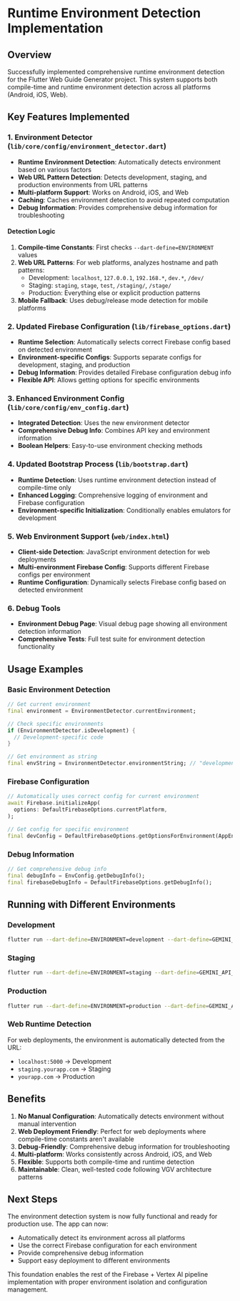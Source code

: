 # Runtime Environment Detection Implementation

## Overview

Successfully implemented comprehensive runtime environment detection for the Flutter Web Guide Generator project. This system supports both compile-time and runtime environment detection across all platforms (Android, iOS, Web).

## Key Features Implemented

### 1. Environment Detector (`lib/core/config/environment_detector.dart`)

- **Runtime Environment Detection**: Automatically detects environment based on various factors
- **Web URL Pattern Detection**: Detects development, staging, and production environments from URL patterns
- **Multi-platform Support**: Works on Android, iOS, and Web
- **Caching**: Caches environment detection to avoid repeated computation
- **Debug Information**: Provides comprehensive debug information for troubleshooting

#### Detection Logic

1. **Compile-time Constants**: First checks `--dart-define=ENVIRONMENT` values
2. **Web URL Patterns**: For web platforms, analyzes hostname and path patterns:
   - Development: `localhost`, `127.0.0.1`, `192.168.*`, `dev.*`, `/dev/`
   - Staging: `staging`, `stage`, `test`, `/staging/`, `/stage/`
   - Production: Everything else or explicit production patterns
3. **Mobile Fallback**: Uses debug/release mode detection for mobile platforms

### 2. Updated Firebase Configuration (`lib/firebase_options.dart`)

- **Runtime Selection**: Automatically selects correct Firebase config based on detected environment
- **Environment-specific Configs**: Supports separate configs for development, staging, and production
- **Debug Information**: Provides detailed Firebase configuration debug info
- **Flexible API**: Allows getting options for specific environments

### 3. Enhanced Environment Config (`lib/core/config/env_config.dart`)

- **Integrated Detection**: Uses the new environment detector
- **Comprehensive Debug Info**: Combines API key and environment information
- **Boolean Helpers**: Easy-to-use environment checking methods

### 4. Updated Bootstrap Process (`lib/bootstrap.dart`)

- **Runtime Detection**: Uses runtime environment detection instead of compile-time only
- **Enhanced Logging**: Comprehensive logging of environment and Firebase configuration
- **Environment-specific Initialization**: Conditionally enables emulators for development

### 5. Web Environment Support (`web/index.html`)

- **Client-side Detection**: JavaScript environment detection for web deployments
- **Multi-environment Firebase Config**: Supports different Firebase configs per environment
- **Runtime Configuration**: Dynamically selects Firebase config based on detected environment

### 6. Debug Tools

- **Environment Debug Page**: Visual debug page showing all environment detection information
- **Comprehensive Tests**: Full test suite for environment detection functionality

## Usage Examples

### Basic Environment Detection

```dart
// Get current environment
final environment = EnvironmentDetector.currentEnvironment;

// Check specific environments
if (EnvironmentDetector.isDevelopment) {
  // Development-specific code
}

// Get environment as string
final envString = EnvironmentDetector.environmentString; // "development", "staging", or "production"
```

### Firebase Configuration

```dart
// Automatically uses correct config for current environment
await Firebase.initializeApp(
  options: DefaultFirebaseOptions.currentPlatform,
);

// Get config for specific environment
final devConfig = DefaultFirebaseOptions.getOptionsForEnvironment(AppEnvironment.development);
```

### Debug Information

```dart
// Get comprehensive debug info
final debugInfo = EnvConfig.getDebugInfo();
final firebaseDebugInfo = DefaultFirebaseOptions.getDebugInfo();
```

## Running with Different Environments

### Development

```bash
flutter run --dart-define=ENVIRONMENT=development --dart-define=GEMINI_API_KEY=your_key
```

### Staging

```bash
flutter run --dart-define=ENVIRONMENT=staging --dart-define=GEMINI_API_KEY=your_key
```

### Production

```bash
flutter run --dart-define=ENVIRONMENT=production --dart-define=GEMINI_API_KEY=your_key
```

### Web Runtime Detection

For web deployments, the environment is automatically detected from the URL:

- `localhost:5000` → Development
- `staging.yourapp.com` → Staging  
- `yourapp.com` → Production

## Benefits

1. **No Manual Configuration**: Automatically detects environment without manual intervention
2. **Web Deployment Friendly**: Perfect for web deployments where compile-time constants aren't available
3. **Debug-Friendly**: Comprehensive debug information for troubleshooting
4. **Multi-platform**: Works consistently across Android, iOS, and Web
5. **Flexible**: Supports both compile-time and runtime detection
6. **Maintainable**: Clean, well-tested code following VGV architecture patterns

## Next Steps

The environment detection system is now fully functional and ready for production use. The app can now:

- Automatically detect its environment across all platforms
- Use the correct Firebase configuration for each environment
- Provide comprehensive debug information
- Support easy deployment to different environments

This foundation enables the rest of the Firebase + Vertex AI pipeline implementation with proper environment isolation and configuration management.
